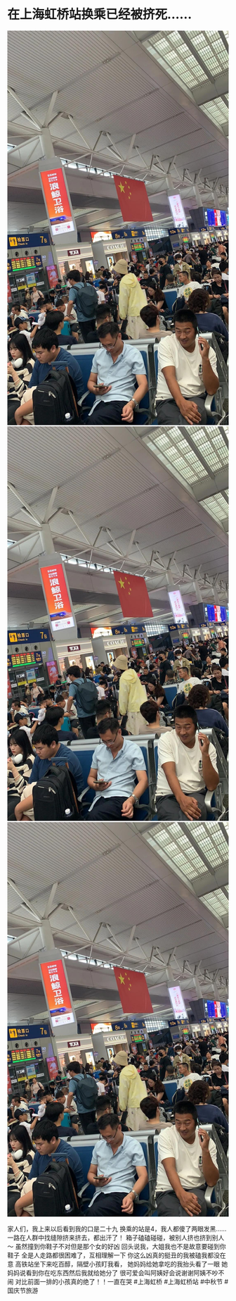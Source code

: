 # 在上海虹桥站换乘已经被挤死……

![](img/eba16a4b-6c49-4982-82de-7fc3c2ffbe80.jpg)
![](img/d8fc8530-692d-4354-99a0-d8a8d44da27e.jpg)
![](img/d1be1077-12d2-4d67-8f29-26c7affec5cb.jpg)

家人们，我上来以后看到我的口是二十九
换乘的站是4，我人都傻了两眼发黑……
一路在人群中找缝隙挤来挤去，都出汗了！
箱子磕磕碰碰，被别人挤也挤到别人～
虽然撞到你鞋子不对但是那个女的好凶
回头说我，大姐我也不是故意要碰到你鞋子
全是人走路都很困难了，互相理解一下
你这么凶真的挺丑的我被磕我都没在意
高铁站坐下来吃百醇，隔壁小孩盯我看，
她妈妈给她拿吃的我抬头看了一眼
她妈妈说看到你在吃东西然后我就给她分了
很可爱会叫阿姨好会说谢谢阿姨不吵不闹
对比前面一排的小孩真的绝了！！一直在哭
#上海虹桥 #上海虹桥站 #中秋节 #国庆节旅游